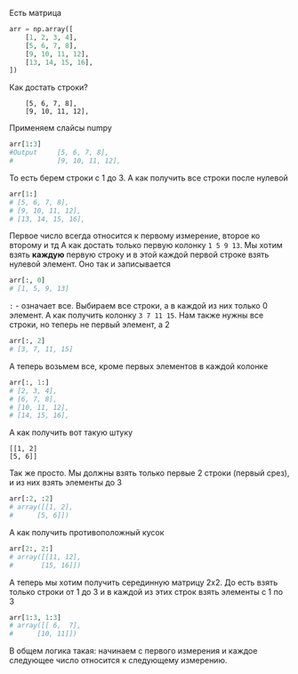 Есть матрица
```python
arr = np.array([
    [1, 2, 3, 4],
    [5, 6, 7, 8],
    [9, 10, 11, 12],
    [13, 14, 15, 16],
])
```
Как достать строки?
```
    [5, 6, 7, 8],
    [9, 10, 11, 12],
```
Применяем слайсы numpy
```python
arr[1:3]
#Output     [5, 6, 7, 8],
#           [9, 10, 11, 12],
```
То есть берем строки с 1 до 3. 
А как получить все строки после нулевой
```python
arr[1:]
# [5, 6, 7, 8],
# [9, 10, 11, 12],
# [13, 14, 15, 16],
```
Первое число всегда относится к первому измерение, второе ко второму и тд
А как достать только первую колонку `1 5 9 13`. Мы хотим взять **каждую** первую строку и в этой каждой первой строке взять нулевой элемент. Оно так и записывается
```python
arr[:, 0]
# [1, 5, 9, 13]
```
`:` - означает все. Выбираем все строки, а в каждой из них только 0 элемент. А как получить колонку `3 7 11 15`. Нам также нужны все строки, но теперь не первый элемент, а 2
```python
arr[:, 2]
# [3, 7, 11, 15]
```
А теперь возьмем все, кроме первых элементов в каждой колонке
```python
arr[:, 1:]
# [2, 3, 4],
# [6, 7, 8],
# [10, 11, 12],
# [14, 15, 16],
```
А как получить вот такую штуку
```
[[1, 2]
[5, 6]]
```
Так же просто. Мы должны взять только первые 2 строки (первый срез), и из них взять элементы до 3
```python
arr[:2, :2]
# array([[1, 2],
#      [5, 6]])
```
А как получить противоположный кусок
```python
arr[2:, 2:]
# array([[11, 12],
#       [15, 16]])
```
А теперь мы хотим получить серединную матрицу 2х2. До есть взять только строки от 1 до 3 и в каждой из этих строк взять элементы с 1 по 3
```python
arr[1:3, 1:3]
# array([[ 6,  7],
#      [10, 11]])
```
В общем логика такая: начинаем с первого измерения и каждое следующее число относится к следующему измерению. 